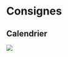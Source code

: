 # Consignes

## Calendrier

![](C:\Users\antoi\OneDrive\Documents\MDLGroupe2\Documentation\Consignes\calendrier.png)